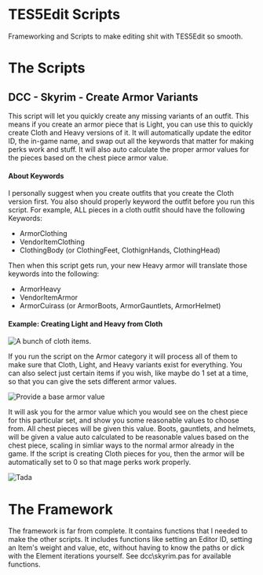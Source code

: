 # TES5Edit Scripts

Frameworking and Scripts to make editing shit with TES5Edit so smooth.

# The Scripts

## DCC - Skyrim - Create Armor Variants

This script will let you quickly create any missing variants of an outfit. This
means if you create an armor piece that is Light, you can use this to quickly
create Cloth and Heavy versions of it. It will automatically update the editor
ID, the in-game name, and swap out all the keywords that matter for making perks
work and stuff. It will also auto calculate the proper armor values for the
pieces based on the chest piece armor value.

#### About Keywords

I personally suggest when you create outfits that you create the Cloth version
first. You also should properly keyword the outfit before you run this script.
For example, ALL pieces in a cloth outfit should have the following Keywords:

* ArmorClothing
* VendorItemClothing
* ClothingBody (or ClothingFeet, ClothignHands, ClothingHead)

Then when this script gets run, your new Heavy armor will translate those
keywords into the following:

* ArmorHeavy
* VendorItemArmor
* ArmorCuirass (or ArmorBoots, ArmorGauntlets, ArmorHelmet)

#### Example: Creating Light and Heavy from Cloth

![A bunch of cloth items.](https://66.media.tumblr.com/008c9d4a8b90d7a41d97cfe57af190a4/tumblr_ocdy3o4ZIM1u8cymno1_1280.png)

If you run the script on the Armor category it will process all of them to make
sure that Cloth, Light, and Heavy variants exist for everything. You can also
select just certain items if you wish, like maybe do 1 set at a time, so that
you can give the sets different armor values.

![Provide a base armor value](https://66.media.tumblr.com/61654b2c71261f20a81beec01e8b79d7/tumblr_inline_ocdxx0g2Rf1r6qwqv_1280.png)

It will ask you for the armor value which you would see on the chest piece for
this particular set, and show you some reasonable values to choose from. All
chest pieces will be given this value. Boots, gauntlets, and helmets, will be
given a value auto calculated to be reasonable values based on the chest piece,
scaling in simliar ways to the normal armor already in the game. If the script
is creating Cloth pieces for you, then the armor will be automatically set to 0
so that mage perks work properly.

![Tada](https://67.media.tumblr.com/1fee4207495a8fc0ff02c5e932350867/tumblr_inline_ocdxzqVlGE1r6qwqv_1280.png)

# The Framework

The framework is far from complete. It contains functions that I needed to make
the other scripts. It includes functions like setting an Editor ID, setting
an Item's weight and value, etc, without having to know the paths or dick with
the Element iterations yourself. See dcc\skyrim.pas for available functions.